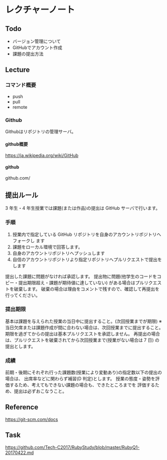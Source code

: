 # レクチャーノート

## Todo
 - バージョン管理について
 - GitHubでアカウント作成
 - 課題の提出方法

## Lecture

### コマンド概要

- push
- pull
- remote

### Github

Githubはリポジトリの管理サーバ。

#### github概要
https://ja.wikipedia.org/wiki/GitHub

#### github
github.com/

## 提出ルール
3 年生・4 年生授業では課題(または作品)の提出は GitHub サーバで行います。

### 手順
1. 授業内で指定している GitHub リポジトリを自身のアカウントリポジトリへフォークし
ます
2. 課題をローカル環境で回答します。
3. 自身のアカウントリポジトリへプッシュします
4. 自信のアカウントリポジトリより指定リポジトリへプルリクエストで提出をします

提出した課題に問題がなければ承認します。 提出物に問題(他学生のコードをコピー・提出期限超え・課題が期待値に達していない) がある場合はプルリクエストを破棄します。 破棄の場合は理由をコメントで残すので、確認して再提出を行ってください。

### 提出期限
基本は課題を与えられた授業の当日中に提出すること。(次回授業までが期限) ※当日欠席または課題作成が間に合わない場合は、次回授業までに提出すること。 期限を過ぎてからの提出は基本プルリクエストを承認しません。 再提出の場合は、プルリクエストを破棄されてから次回授業まで(授業がない場合は 7 日) の提出とします。

### 成績
前期・後期にそれぞれ行った課題数(授業により変動あり)の指定数以下の提出の場合は、 出席率などに関わらず補習(D 判定)とします。
授業の態度・姿勢を評価するため、考えてもできない課題の場合も、できたところまでを 評価するため、提出は必ずおこなうこと。

## Reference
https://git-scm.com/docs

## Task
https://github.com/Tech-C2017/RubyStudy/blob/master/RubyQ1-20170422.md
